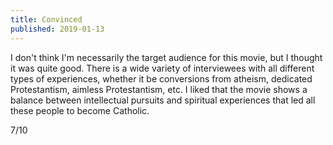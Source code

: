 ```yaml
---
title: Convinced
published: 2019-01-13
---
```


I don't think I'm necessarily the target audience for this movie, but I thought it was quite good. There is a wide variety of interviewees with all different types of experiences, whether it be conversions from atheism, dedicated Protestantism, aimless Protestantism, etc. I liked that the movie shows a balance between intellectual pursuits and spiritual experiences that led all these people to become Catholic.

7/10
